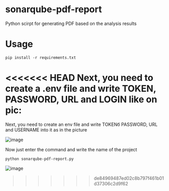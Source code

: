 # sonarqube-pdf-report
Python scirpt for generating PDF based on the analysis results

# Usage
`pip install -r requirements.txt `

<<<<<<< HEAD
Next, you need to create a .env file and write TOKEN, PASSWORD, URL and LOGIN like on pic:
=======
Next, you need to create an env file and write TOKENб PASSWORD, URL and USERNAME into it as in the picture

![image](https://github.com/DyadyaMops/sonarqube-pdf-report/assets/115101419/09dcbf26-7d76-4f8d-a186-914c8bac3103)

Now just enter the command and write the name of the project

`python sonarqube-pdf-report.py `

![image](https://github.com/DyadyaMops/sonarqube-pdf-report/assets/115101419/161d5f37-1d80-4078-b542-aac8f3fdc5b0)



>>>>>>> de84969487ed02c8b797f461b01d37306c2d9f62


